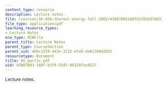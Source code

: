```yaml
---
content_type: resource
description: Lecture notes.
file: /courses/16-050-thermal-energy-fall-2002/43887003168fb3f855d788324fac0527_05_part1c.pdf
file_type: application/pdf
learning_resource_types:
- Lecture Notes
ocw_type: OCWFile
parent_title: Lecture Notes
parent_type: CourseSection
parent_uid: 466c15f8-443e-3132-efa9-da0116092852
resourcetype: Document
title: 05_part1c.pdf
uid: 43887003-168f-b3f8-55d7-88324fac0527
---
```

Lecture notes.

